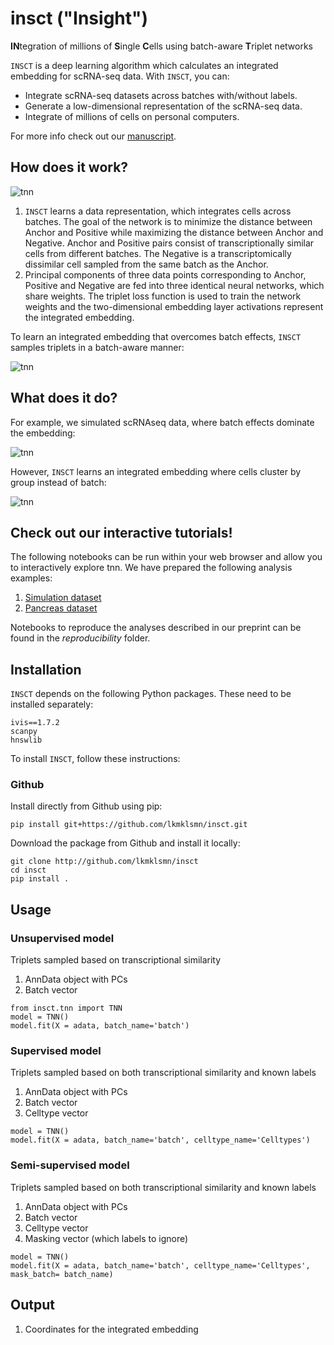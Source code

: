 # insct ("Insight")
**IN**tegration of millions of **S**ingle **C**ells using batch-aware **T**riplet networks

`INSCT` is a deep learning algorithm which calculates an integrated embedding for scRNA-seq data. With `INSCT`, you can:

* Integrate scRNA-seq datasets across batches with/without labels.
* Generate a low-dimensional representation of the scRNA-seq data.
* Integrate of millions of cells on personal computers.

For more info check out our [manuscript](https://go.nature.com/2Uq73If).

## How does it work?
![tnn](https://github.com/lkmklsmn/insct/blob/master/TNN_schematic.jpg)

 1. `INSCT` learns a data representation, which integrates cells across batches. The goal of the network is to minimize the distance between Anchor and Positive while maximizing the distance between Anchor and Negative. Anchor and Positive pairs consist of transcriptionally similar cells from different batches. The Negative is a transcriptomically dissimilar cell sampled from the same batch as the Anchor.
 1. Principal components of three data points corresponding to Anchor, Positive and Negative are fed into three identical neural networks, which share weights. The triplet loss function is used to train the network weights and the two-dimensional embedding layer activations represent the integrated embedding.

To learn an integrated embedding that overcomes batch effects, `INSCT` samples triplets in a batch-aware manner:

![tnn](https://github.com/lkmklsmn/insct/blob/master/Sampling_animation.gif)

## What does it do?

For example, we simulated scRNAseq data, where batch effects dominate the embedding:

![tnn](https://github.com/lkmklsmn/insct/blob/master/umap_embedding.png)

However, `INSCT` learns an integrated embedding where cells cluster by group instead of batch:

![tnn](https://github.com/lkmklsmn/insct/blob/master/Simulation_animation.gif)

## Check out our interactive tutorials!
The following notebooks can be run within your web browser and allow you to interactively explore tnn. We have prepared the following analysis examples:
1. [Simulation dataset](https://colab.research.google.com/drive/1LEDnRwFH2v166T-pUaCYb6TZMgfViO-W?usp=sharing)
2. [Pancreas dataset](https://colab.research.google.com/drive/1v_B0pXVYMqHsV2polaoRHkxflrNcQGej?usp=sharing)

Notebooks to reproduce the analyses described in our preprint can be found in the _reproducibility_ folder.

## Installation

`INSCT` depends on the following Python packages. These need to be installed separately:
```
ivis==1.7.2
scanpy
hnswlib
```

To install `INSCT`, follow these instructions:

### Github

Install directly from Github using pip:

```alias
pip install git+https://github.com/lkmklsmn/insct.git
```

Download the package from Github and install it locally:

```alias
git clone http://github.com/lkmklsmn/insct
cd insct
pip install .
```

## Usage
### Unsupervised model
Triplets sampled based on transcriptional similarity
1. AnnData object with PCs
2. Batch vector

```alias
from insct.tnn import TNN
model = TNN()
model.fit(X = adata, batch_name='batch')
```

### Supervised model
Triplets sampled based on both transcriptional similarity and known labels
1. AnnData object with PCs
2. Batch vector
3. Celltype vector

```alias
model = TNN()
model.fit(X = adata, batch_name='batch', celltype_name='Celltypes')
```

### Semi-supervised model 
Triplets sampled based on both transcriptional similarity and known labels
1. AnnData object with PCs
2. Batch vector
3. Celltype vector
4. Masking vector (which labels to ignore)

```alias
model = TNN()
model.fit(X = adata, batch_name='batch', celltype_name='Celltypes', mask_batch= batch_name)
```

## Output
1. Coordinates for the integrated embedding



